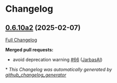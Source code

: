 # Changelog

## [0.6.10a2](https://github.com/OpenVoiceOS/ovos-persona/tree/0.6.10a2) (2025-02-07)

[Full Changelog](https://github.com/OpenVoiceOS/ovos-persona/compare/0.6.10...0.6.10a2)

**Merged pull requests:**

- avoid deprecation warning [\#66](https://github.com/OpenVoiceOS/ovos-persona/pull/66) ([JarbasAl](https://github.com/JarbasAl))



\* *This Changelog was automatically generated by [github_changelog_generator](https://github.com/github-changelog-generator/github-changelog-generator)*
